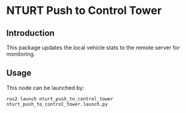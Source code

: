 # NTURT Push to Control Tower

## Introduction

This package updates the local vehicle stats to the remote server for monitoring.

## Usage

This node can be launched by:

```shell=
ros2 launch nturt_push_to_control_tower nturt_push_to_control_tower.launch.py
```

